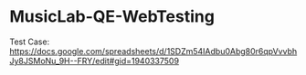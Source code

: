 # MusicLab-QE-WebTesting
Test Case:
https://docs.google.com/spreadsheets/d/1SDZm54IAdbu0Abg80r6qpVvvbhJy8JSMoNu_9H--FRY/edit#gid=1940337509
